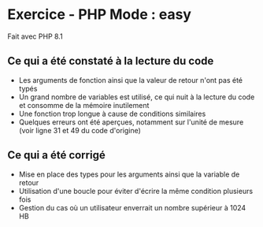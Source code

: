 # Exercice - PHP Mode : easy

Fait avec PHP 8.1

## Ce qui a été constaté à la lecture du code

- Les arguments de fonction ainsi que la valeur de retour n'ont pas été typés
- Un grand nombre de variables est utilisé, ce qui nuit à la lecture du code et consomme de la mémoire inutilement
- Une fonction trop longue à cause de conditions similaires
- Quelques erreurs ont été aperçues, notamment sur l'unité de mesure (voir ligne 31 et 49 du code d'origine)

## Ce qui a été corrigé

- Mise en place des types pour les arguments ainsi que la variable de retour
- Utilisation d'une boucle pour éviter d'écrire la même condition plusieurs fois
- Gestion du cas où un utilisateur enverrait un nombre supérieur à 1024 HB
